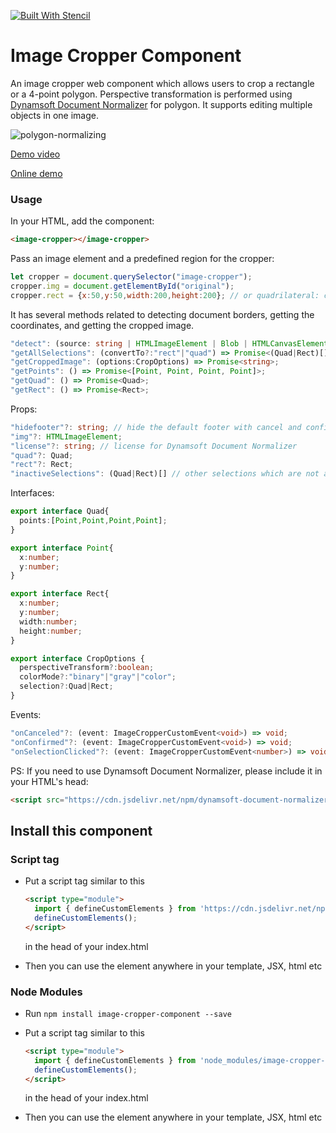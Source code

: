 [![Built With Stencil](https://img.shields.io/badge/-Built%20With%20Stencil-16161d.svg?logo=data%3Aimage%2Fsvg%2Bxml%3Bbase64%2CPD94bWwgdmVyc2lvbj0iMS4wIiBlbmNvZGluZz0idXRmLTgiPz4KPCEtLSBHZW5lcmF0b3I6IEFkb2JlIElsbHVzdHJhdG9yIDE5LjIuMSwgU1ZHIEV4cG9ydCBQbHVnLUluIC4gU1ZHIFZlcnNpb246IDYuMDAgQnVpbGQgMCkgIC0tPgo8c3ZnIHZlcnNpb249IjEuMSIgaWQ9IkxheWVyXzEiIHhtbG5zPSJodHRwOi8vd3d3LnczLm9yZy8yMDAwL3N2ZyIgeG1sbnM6eGxpbms9Imh0dHA6Ly93d3cudzMub3JnLzE5OTkveGxpbmsiIHg9IjBweCIgeT0iMHB4IgoJIHZpZXdCb3g9IjAgMCA1MTIgNTEyIiBzdHlsZT0iZW5hYmxlLWJhY2tncm91bmQ6bmV3IDAgMCA1MTIgNTEyOyIgeG1sOnNwYWNlPSJwcmVzZXJ2ZSI%2BCjxzdHlsZSB0eXBlPSJ0ZXh0L2NzcyI%2BCgkuc3Qwe2ZpbGw6I0ZGRkZGRjt9Cjwvc3R5bGU%2BCjxwYXRoIGNsYXNzPSJzdDAiIGQ9Ik00MjQuNywzNzMuOWMwLDM3LjYtNTUuMSw2OC42LTkyLjcsNjguNkgxODAuNGMtMzcuOSwwLTkyLjctMzAuNy05Mi43LTY4LjZ2LTMuNmgzMzYuOVYzNzMuOXoiLz4KPHBhdGggY2xhc3M9InN0MCIgZD0iTTQyNC43LDI5Mi4xSDE4MC40Yy0zNy42LDAtOTIuNy0zMS05Mi43LTY4LjZ2LTMuNkgzMzJjMzcuNiwwLDkyLjcsMzEsOTIuNyw2OC42VjI5Mi4xeiIvPgo8cGF0aCBjbGFzcz0ic3QwIiBkPSJNNDI0LjcsMTQxLjdIODcuN3YtMy42YzAtMzcuNiw1NC44LTY4LjYsOTIuNy02OC42SDMzMmMzNy45LDAsOTIuNywzMC43LDkyLjcsNjguNlYxNDEuN3oiLz4KPC9zdmc%2BCg%3D%3D&colorA=16161d&style=flat-square)](https://stenciljs.com)

# Image Cropper Component

An image cropper web component which allows users to crop a rectangle or a 4-point polygon. Perspective transformation is performed using [Dynamsoft Document Normalizer](https://www.dynamsoft.com/document-normalizer/docs/introduction/) for polygon. It supports editing multiple objects in one image.

![polygon-normalizing](https://github.com/tony-xlh/image-cropper-component/assets/5462205/7ff43017-eb50-4da1-9b53-f7a825ca11da)

[Demo video](https://github.com/tony-xlh/image-cropper-component/assets/5462205/754d7d39-d7a6-4a53-b17c-b1d83e399b5b)

[Online demo](https://candid-tarsier-04033c.netlify.app/)

### Usage

In your HTML, add the component:

```html
<image-cropper></image-cropper>
```

Pass an image element and a predefined region for the cropper:

```js
let cropper = document.querySelector("image-cropper");
cropper.img = document.getElementById("original");
cropper.rect = {x:50,y:50,width:200,height:200}; // or quadrilateral: cropper.quad = {points:[{x:50,y:50},{x:250,y:50},{x:250,y:250},{x:50,y:250}]};
```

It has several methods related to detecting document borders, getting the coordinates, and getting the cropped image.

```ts
"detect": (source: string | HTMLImageElement | Blob | HTMLCanvasElement, template?:string) => Promise<DetectedQuadResult[]>;
"getAllSelections": (convertTo?:"rect"|"quad") => Promise<(Quad|Rect)[]>;
"getCroppedImage": (options:CropOptions) => Promise<string>;
"getPoints": () => Promise<[Point, Point, Point, Point]>;
"getQuad": () => Promise<Quad>;
"getRect": () => Promise<Rect>;
```

Props:

```ts
"hidefooter"?: string; // hide the default footer with cancel and confirm buttons
"img"?: HTMLImageElement;
"license"?: string; // license for Dynamsoft Document Normalizer
"quad"?: Quad;
"rect"?: Rect;
"inactiveSelections": (Quad|Rect)[] // other selections which are not active
```

Interfaces:

```ts
export interface Quad{
  points:[Point,Point,Point,Point];
}

export interface Point{
  x:number;
  y:number;
}

export interface Rect{
  x:number;
  y:number;
  width:number;
  height:number;
}

export interface CropOptions {
  perspectiveTransform?:boolean;
  colorMode?:"binary"|"gray"|"color";
  selection?:Quad|Rect;
}
```

Events:

```ts
"onCanceled"?: (event: ImageCropperCustomEvent<void>) => void;
"onConfirmed"?: (event: ImageCropperCustomEvent<void>) => void;
"onSelectionClicked"?: (event: ImageCropperCustomEvent<number>) => void;
```

PS: If you need to use Dynamsoft Document Normalizer, please include it in your HTML's head:

```html
<script src="https://cdn.jsdelivr.net/npm/dynamsoft-document-normalizer@1.0.12/dist/ddn.js"></script>
```

## Install this component

### Script tag

- Put a script tag similar to this 

   ```html
   <script type="module">
     import { defineCustomElements } from 'https://cdn.jsdelivr.net/npm/image-cropper-component/dist/esm/loader.js';
     defineCustomElements();
   </script>
   ```
   
   in the head of your index.html
   
- Then you can use the element anywhere in your template, JSX, html etc

### Node Modules
- Run `npm install image-cropper-component --save`
- Put a script tag similar to this 

   ```html
   <script type="module">
     import { defineCustomElements } from 'node_modules/image-cropper-component/dist/esm/loader.js';
     defineCustomElements();
   </script>
   ```
   
   in the head of your index.html
   
- Then you can use the element anywhere in your template, JSX, html etc

